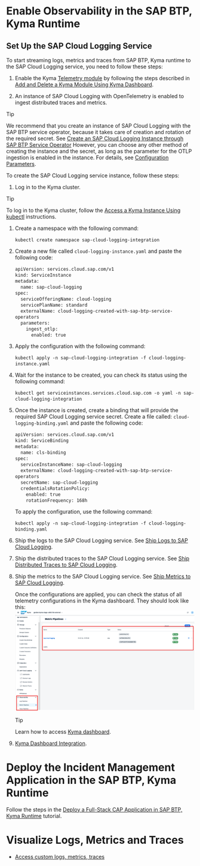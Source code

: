 # Enable Observability in the SAP BTP, Kyma Runtime

## Set Up the SAP Cloud Logging Service

To start streaming logs, metrics and traces from SAP BTP, Kyma runtime to the SAP Cloud Logging service, you need to follow these steps:

1. Enable the Kyma [Telemetry module](https://help.sap.com/docs/btp/sap-business-technology-platform/kyma-telemetry-module) by following the steps described in [Add and Delete a Kyma Module Using Kyma Dashboard](https://help.sap.com/docs/btp/sap-business-technology-platform/enable-and-disable-kyma-module).

2. An instance of SAP Cloud Logging with OpenTelemetry is enabled to ingest distributed traces and metrics.

> [!TIP]
>We recommend that you create an instance of SAP Cloud Logging with the SAP BTP service operator, because it takes care of creation and rotation of the required secret. See [Create an SAP Cloud Logging Instance through SAP BTP Service Operator](https://help.sap.com/docs/cloud-logging/cloud-logging/create-sap-cloud-logging-instance-through-sap-btp-service-operator)
However, you can choose any other method of creating the instance and the secret, as long as the parameter for the OTLP ingestion is enabled in the instance. For details, see [Configuration Parameters](https://help.sap.com/docs/cloud-logging/cloud-logging/configuration-parameters).

To create the SAP Cloud Logging service instance, follow these steps:

1. Log in to the Kyma cluster.

> [!TIP]
> To log in to the Kyma cluster, follow the [Access a Kyma Instance Using kubectl](https://help.sap.com/docs/btp/sap-business-technology-platform/access-kyma-instance-using-kubectl) instructions.

1. Create a namespace with the following command:
   
    ``` 
    kubectl create namespace sap-cloud-logging-integration 
    ```

2. Create a new file called `cloud-logging-instance.yaml` and paste the following code:

    ```
    apiVersion: services.cloud.sap.com/v1
    kind: ServiceInstance
    metadata:
      name: sap-cloud-logging
    spec:
      serviceOfferingName: cloud-logging
      servicePlanName: standard
      externalName: cloud-logging-created-with-sap-btp-service-operators
      parameters:
        ingest_otlp:
          enabled: true
    ```
3. Apply the configuration with the following command:

    ```
    kubectl apply -n sap-cloud-logging-integration -f cloud-logging-instance.yaml 
    ```
       
4. Wait for the instance to be created, you can check its status using the following command:

    ```
    kubectl get serviceinstances.services.cloud.sap.com -o yaml -n sap-cloud-logging-integration
    ```
5. Once the instance is created, create a binding that will provide the required SAP Cloud Logging service secret. Create a file called: `cloud-logging-binding.yaml` and paste the following code: 

    ```
    apiVersion: services.cloud.sap.com/v1
    kind: ServiceBinding
    metadata:
      name: cls-binding
    spec:
      serviceInstanceName: sap-cloud-logging
      externalName: cloud-logging-created-with-sap-btp-service-operators
      secretName: sap-cloud-logging
      credentialsRotationPolicy:
        enabled: true
        rotationFrequency: 168h

    ```
    To apply the configuration, use the following command:
    ```
    kubectl apply -n sap-cloud-logging-integration -f cloud-logging-binding.yaml
    ```
    
7. Ship the logs to the SAP Cloud Logging service. See [Ship Logs to SAP Cloud Logging](https://help.sap.com/docs/btp/sap-business-technology-platform/integrate-with-sap-cloud-logging?ship-logs-to-sap-cloud-logging).

8. Ship the distributed traces to the SAP Cloud Logging service. See [Ship Distributed Traces to SAP Cloud Logging](https://help.sap.com/docs/btp/sap-business-technology-platform/integrate-with-sap-cloud-logging?ship-distributed-traces-to-sap-cloud-logging).

9. Ship the metrics to the SAP Cloud Logging service. See [Ship Metrics to SAP Cloud Logging](https://help.sap.com/docs/btp/sap-business-technology-platform/integrate-with-sap-cloud-logging?ship-metrics-to-sap-cloud-logging).

    Once the configurations are applied, you can check the status of all telemetry configurations in the Kyma dashboard. They should look like this: 
    <img src="./images/pipelines.png" />

    > [!TIP]
    > Learn how to access [Kyma dashboard](https://learning.sap.com/learning-journeys/deliver-side-by-side-extensibility-based-on-sap-btp-kyma-runtime/using-the-kyma-dashboard_d23b12a1-d17c-491d-a80b-cb78039e317e).

10.  [Kyma Dashboard Integration](https://kyma-project.io/#/telemetry-manager/user/integration/sap-cloud-logging/README?id=ship-metrics-to-sap-cloud-logging).

# Deploy the Incident Management Application in the SAP BTP, Kyma Runtime

Follow the steps in the [Deploy a Full-Stack CAP Application in SAP BTP, Kyma Runtime](https://developers.sap.com/group.deploy-full-stack-cap-kyma-runtime.html) tutorial.

# Visualize Logs, Metrics and Traces
- [Access custom logs, metrics, traces](./6-test-the-flow.md)
